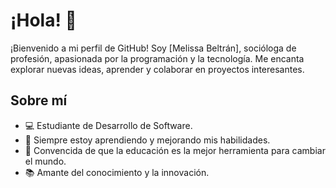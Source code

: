 # ¡Hola! 👋

¡Bienvenido a mi perfil de GitHub! Soy [Melissa Beltrán], socióloga de profesión, apasionada por la programación y la tecnología. Me encanta explorar nuevas ideas, aprender y colaborar en proyectos interesantes.

## Sobre mí

- 💻 Estudiante de Desarrollo de Software.
- 🌱 Siempre estoy aprendiendo y mejorando mis habilidades.
- 🚀 Convencida de que la educación es la mejor herramienta para cambiar el mundo.
- 📚 Amante del conocimiento y la innovación.


